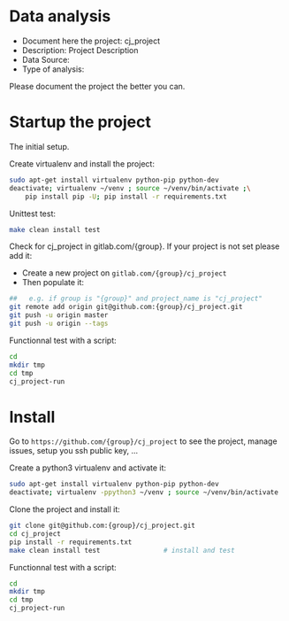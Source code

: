 # Data analysis
- Document here the project: cj_project
- Description: Project Description
- Data Source:
- Type of analysis:

Please document the project the better you can.

# Startup the project

The initial setup.

Create virtualenv and install the project:
```bash
sudo apt-get install virtualenv python-pip python-dev
deactivate; virtualenv ~/venv ; source ~/venv/bin/activate ;\
    pip install pip -U; pip install -r requirements.txt
```

Unittest test:
```bash
make clean install test
```

Check for cj_project in gitlab.com/{group}.
If your project is not set please add it:

- Create a new project on `gitlab.com/{group}/cj_project`
- Then populate it:

```bash
##   e.g. if group is "{group}" and project_name is "cj_project"
git remote add origin git@github.com:{group}/cj_project.git
git push -u origin master
git push -u origin --tags
```

Functionnal test with a script:

```bash
cd
mkdir tmp
cd tmp
cj_project-run
```

# Install

Go to `https://github.com/{group}/cj_project` to see the project, manage issues,
setup you ssh public key, ...

Create a python3 virtualenv and activate it:

```bash
sudo apt-get install virtualenv python-pip python-dev
deactivate; virtualenv -ppython3 ~/venv ; source ~/venv/bin/activate
```

Clone the project and install it:

```bash
git clone git@github.com:{group}/cj_project.git
cd cj_project
pip install -r requirements.txt
make clean install test                # install and test
```
Functionnal test with a script:

```bash
cd
mkdir tmp
cd tmp
cj_project-run
```
